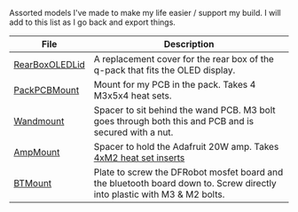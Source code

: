 Assorted models I've made to make my life easier / support my build.  I will add to this list as I go back and export things.

| File | Description |
| ------------------------------ | ------------------------------- |
| [RearBoxOLEDLid](./RearBoxOLEDLid.stl) | A replacement cover for the rear box of the q-pack that fits the OLED display. |
| [PackPCBMount](../PCBs/PackPCBMount.stl) | Mount for my PCB in the pack.  Takes 4 M3x5x4 heat sets. |
| [Wandmount](../PCBs/WandMount.stl) | Spacer to sit behind the wand PCB.  M3 bolt goes through both this and PCB and is secured with a nut. |
| [AmpMount](./AmpMount.stl) | Spacer to hold the Adafruit 20W amp.  Takes [4xM2 heat set inserts](https://www.aliexpress.com/item/1005004535859664.html?spm=a2g0o.order_list.order_list_main.50.54841802o6wcMQ) |
| [BTMount](BTMount.stl) | Plate to screw the DFRobot mosfet board and the bluetooth board down to.  Screw directly into plastic with M3 & M2 bolts. |